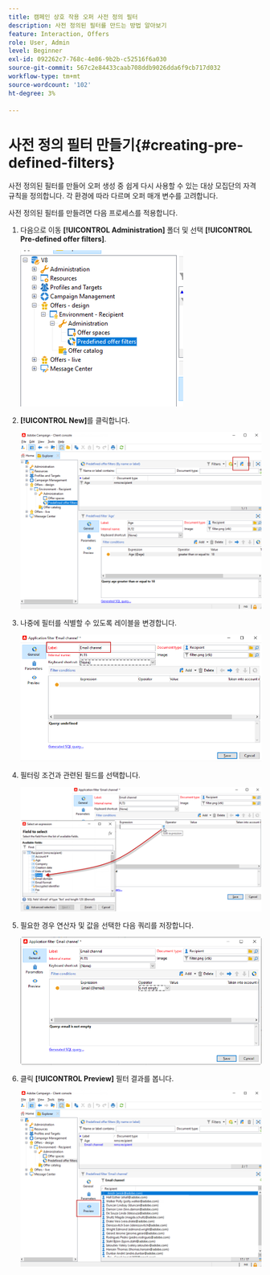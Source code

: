 ```yaml
---
title: 캠페인 상호 작용 오퍼 사전 정의 필터
description: 사전 정의된 필터를 만드는 방법 알아보기
feature: Interaction, Offers
role: User, Admin
level: Beginner
exl-id: 092262c7-768c-4e86-9b2b-c52516f6a030
source-git-commit: 567c2e84433caab708ddb9026dda6f9cb717d032
workflow-type: tm+mt
source-wordcount: '102'
ht-degree: 3%

---
```


# 사전 정의 필터 만들기{#creating-pre-defined-filters}

사전 정의된 필터를 만들어 오퍼 생성 중 쉽게 다시 사용할 수 있는 대상 모집단의 자격 규칙을 정의합니다. 각 환경에 따라 다르며 오퍼 매개 변수를 고려합니다.

사전 정의된 필터를 만들려면 다음 프로세스를 적용합니다.

1. 다음으로 이동 **[!UICONTROL Administration]** 폴더 및 선택 **[!UICONTROL Pre-defined offer filters]**.

   ![](assets/offer_filter_create_005.png)

1. **[!UICONTROL New]**&#x200B;를 클릭합니다.

   ![](assets/offer_filter_create_001.png)

1. 나중에 필터를 식별할 수 있도록 레이블을 변경합니다.

   ![](assets/offer_filter_create_002.png)

1. 필터링 조건과 관련된 필드를 선택합니다.

   ![](assets/offer_filter_create_003.png)

1. 필요한 경우 연산자 및 값을 선택한 다음 쿼리를 저장합니다.

   ![](assets/offer_filter_create_004.png)

1. 클릭 **[!UICONTROL Preview]** 필터 결과를 봅니다.

   ![](assets/offer_filter_create_006.png)
